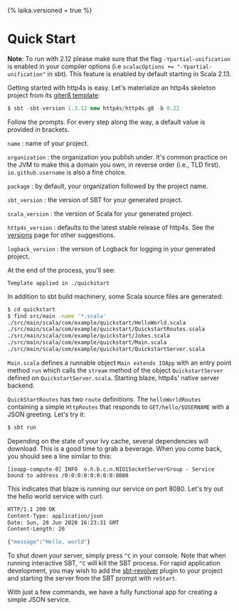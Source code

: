 {% laika.versioned = true %}

# Quick Start

**Note**: To run with 2.12 please make sure that the flag `-Ypartial-unification`  
is enabled in your compiler options (i.e `scalacOptions += "-Ypartial-unification"` in sbt).
This feature is enabled by default starting in Scala 2.13.


Getting started with http4s is easy.  Let's materialize an http4s
skeleton project from its [giter8 template]:

```sbt
$ sbt -sbt-version 1.3.12 new http4s/http4s.g8 -b 0.22
```

Follow the prompts.  For every step along the way, a default value is
provided in brackets.

`name`
: name of your project.

`organization`
: the organization you publish under.  It's common practice on the JVM
to make this a domain you own, in reverse order (i.e., TLD first).
`io.github.username` is also a fine choice.

`package`
: by default, your organization followed by the project name.

`sbt_version`
: the version of SBT for your generated project.

`scala_version`
: the version of Scala for your generated project. 

`http4s_version`
: defaults to the latest stable release of http4s.  See
  the [versions] page for other suggestions.

`logback_version`
: the version of Logback for logging in your generated project.

At the end of the process, you'll see:

```
Template applied in ./quickstart
```

In addition to sbt build machinery, some Scala source files are
generated:

```sh
$ cd quickstart
$ find src/main -name '*.scala'
./src/main/scala/com/example/quickstart/HelloWorld.scala
./src/main/scala/com/example/quickstart/QuickstartRoutes.scala
./src/main/scala/com/example/quickstart/Jokes.scala
./src/main/scala/com/example/quickstart/Main.scala
./src/main/scala/com/example/quickstart/QuickstartServer.scala
```
`Main.scala` defines a runnable object `Main extends IOApp` with an entry point method `run` 
which calls the `stream` method of the object `QuickstartServer` defined on `QuickstartServer.scala`.
Starting blaze, http4s' native server backend.

`QuickStartRoutes` has two `route` definitions. The `helloWorldRoutes` containing a simple `HttpRoutes` 
that responds to `GET/hello/$USERNAME` with a JSON greeting.  Let's try it:

```sh
$ sbt run
```

Depending on the state of your Ivy cache, several dependencies will
download.  This is a good time to grab a beverage.  When you come
back, you should see a line similar to this:

```
[ioapp-compute-0] INFO  o.h.b.c.n.NIO1SocketServerGroup - Service bound to address /0:0:0:0:0:0:0:0:8080 
```

This indicates that blaze is running our service on port 8080. Let's try out the
hello world service with curl:

```sh
HTTP/1.1 200 OK
Content-Type: application/json
Date: Sun, 28 Jun 2020 16:23:31 GMT
Content-Length: 26

{"message":"Hello, world"}
```

To shut down your server, simply press `^C` in your console. Note that
when running interactive SBT, `^C` will kill the SBT process. For rapid
application development, you may wish to add the [sbt-revolver] plugin
to your project and starting the server from the SBT prompt with `reStart`.

With just a few commands, we have a fully functional app for creating
a simple JSON service.

[giter8 template]: https://github.com/http4s/http4s.g8
[versions]: /versions/
[sbt-revolver]: https://github.com/spray/sbt-revolver

